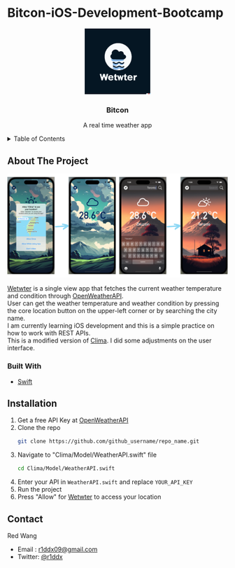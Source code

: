 # Bitcon-iOS-Development-Bootcamp

<!--
*** Hello! I am currently practicing building iOS Apps.
*** This is my own modified version of ByteCoin from Angela Yu - The Complete iOS Development Bootcamp
-->


<!-- PROJECT LOGO -->
<div align="center">
  <a href="https://github.com/r1ddx2/Bitcon-iOS-Development-Bootcamp">
    <img src="wetwterLogo.png" alt="Logo" width="150" height="150">
  </a>
<h3 align="center">Bitcon</h3>
  <p align="center">
    A real time weather app
  </p>
</div>



<!-- TABLE OF CONTENTS -->
<details>
  <summary>Table of Contents</summary>
  <ol>
    <li>
      <a href="#about-the-project">About The Project</a>
      <ul>
        <li><a href="#built-with">Built With</a></li>
      </ul>
     </li>
    <li><a href="#installation>Installation</a></li>
    <li><a href="#contact">Contact</a></li>
  </ol>
</details>



<!-- ABOUT THE PROJECT -->
## About The Project
<div align="center" style="display: inline-block;">
    <img src="WetwterDemo.png" alt="ScreenLight">


</div>

                                                              
                                                                                                                  
  </br>
 
  [Wetwter](https://github.com/r1ddx2/Wetwter-iOS-Development-Bootcamp) is a single view app that fetches the current weather temperature and condition through [OpenWeatherAPI](https://home.openweathermap.org/users/sign_in). <br>
  User can get the weather temperature and weather condition by pressing the core location button on the upper-left corner or by searching the city name. <br>
  I am currently learning iOS development and this is a simple practice on how to work with REST APIs. <br>
  This is a modified version of [Clima](https://github.com/appbrewery/Clima-iOS13). I did some adjustments on the user interface. 
  
### Built With

* [Swift](https://developer.apple.com/swift/)
            
<!-- INSTALLATION -->
## Installation
 
1. Get a free API Key at [OpenWeatherAPI](https://home.openweathermap.org/users/sign_in)
2. Clone the repo
   ```sh
   git clone https://github.com/github_username/repo_name.git
   ```
3. Navigate to "Clima/Model/WeatherAPI.swift" file
   ```sh
   cd Clima/Model/WeatherAPI.swift
   ```
4. Enter your API in `WeatherAPI.swift` and replace `YOUR_API_KEY`
5. Run the project
6. Press "Allow" for [Wetwter](https://github.com/r1ddx2/Wetwter-iOS-Development-Bootcamp) to access your location
            
 
           
            
            
            
<!-- CONTACT -->
## Contact

Red Wang 
- Email : r1ddx09@gmail.com
- Twitter: [@r1ddx](https://twitter.com/r1ddx) 
